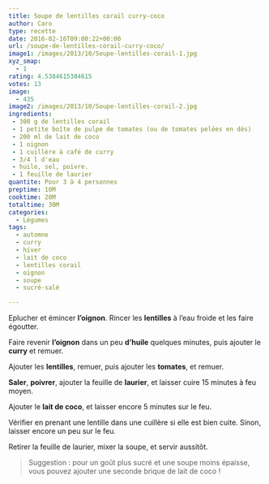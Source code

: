 ```yaml
---
title: Soupe de lentilles corail curry-coco
author: Caro
type: recette
date: 2016-02-16T09:00:22+00:00
url: /soupe-de-lentilles-corail-curry-coco/
image1: /images/2013/10/Soupe-lentilles-corail-1.jpg
xyz_smap:
  - 1
rating: 4.5384615384615
votes: 13
image:
  - 435
image2: /images/2013/10/Soupe-lentilles-corail-2.jpg
ingredients:
 - 300 g de lentilles corail
 - 1 petite boîte de pulpe de tomates (ou de tomates pelées en dés)
 - 200 ml de lait de coco
 - 1 oignon
 - 1 cuillère à café de curry
 - 3/4 l d'eau
 - huile, sel, poivre.
 - 1 feuille de laurier
quantite: Pour 3 à 4 personnes
preptime: 10M
cooktime: 20M
totaltime: 30M
categories:
  - Légumes
tags:
  - automne
  - curry
  - hiver
  - lait de coco
  - lentilles corail
  - oignon
  - soupe
  - sucré-salé

---
```

Eplucher et émincer **l&rsquo;oignon**. Rincer les **lentilles** à l&rsquo;eau froide et les faire égoutter.

Faire revenir **l&rsquo;oignon** dans un peu **d&rsquo;huile** quelques minutes, puis ajouter le **curry** et remuer.

Ajouter les **lentilles**, remuer, puis ajouter les **tomates**, et remuer.

**Saler**, **poivrer**, ajouter la feuille de **laurier**, et laisser cuire 15 minutes à feu moyen.

Ajouter le **lait de coco**, et laisser encore 5 minutes sur le feu.

Vérifier en prenant une lentille dans une cuillère si elle est bien cuite. Sinon, laisser encore un peu sur le feu.

Retirer la feuille de laurier, mixer la soupe, et servir aussitôt.

> Suggestion : pour un goût plus sucré et une soupe moins épaisse, vous pouvez ajouter une seconde brique de lait de coco !
